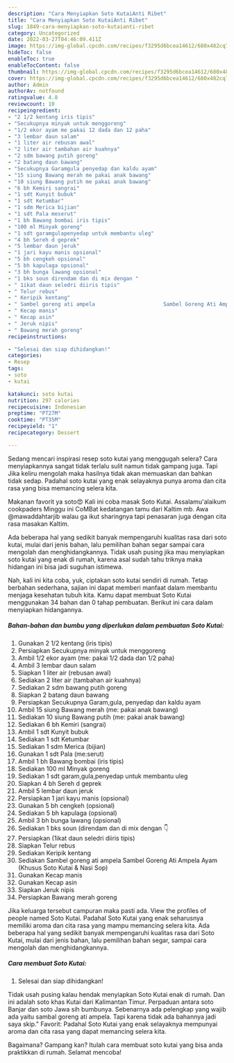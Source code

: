 ```yaml
---
description: "Cara Menyiapkan Soto KutaiAnti Ribet"
title: "Cara Menyiapkan Soto KutaiAnti Ribet"
slug: 1849-cara-menyiapkan-soto-kutaianti-ribet
category: Uncategorized
date: 2022-03-27T04:46:09.411Z
image: https://img-global.cpcdn.com/recipes/f3295d6bcea14612/680x482cq70/soto-kutai-foto-resep-utama.jpg
hideToc: false
enableToc: true
enableTocContent: false
thumbnail: https://img-global.cpcdn.com/recipes/f3295d6bcea14612/680x482cq70/soto-kutai-foto-resep-utama.jpg
cover: https://img-global.cpcdn.com/recipes/f3295d6bcea14612/680x482cq70/soto-kutai-foto-resep-utama.jpg
author: Admin
authorAv: notfound
ratingvalue: 4.8
reviewcount: 10
recipeingredient:
- "2 1/2 kentang iris tipis"
- "Secukupnya minyak untuk menggoreng"
- "1/2 ekor ayam me pakai 12 dada dan 12 paha"
- "3 lembar daun salam"
- "1 liter air rebusan awal"
- "2 liter air tambahan air kuahnya"
- "2 sdm bawang putih goreng"
- "2 batang daun bawang"
- "Secukupnya Garamgula penyedap dan kaldu ayam"
- "15 siung Bawang merah me pakai anak bawang"
- "10 siung Bawang putih me pakai anak bawang"
- "6 bh Kemiri sangrai"
- "1 sdt Kunyit bubuk"
- "1 sdt Ketumbar"
- "1 sdm Merica bijian"
- "1 sdt Pala meserut"
- "1 bh Bawang bombai iris tipis"
- "100 ml Minyak goreng"
- "1 sdt garamgulapenyedap untuk membantu uleg"
- "4 bh Sereh d geprek"
- "5 lembar daun jeruk"
- "1 jari kayu manis opsional"
- "5 bh cengkeh opsional"
- "5 bh kapulaga opsional"
- "3 bh bunga lawang opsional"
- "1 bks soun direndam dan di mix dengan "
- " 1ikat daun seledri diiris tipis"
- " Telur rebus"
- " Keripik kentang"
- " Sambel goreng ati ampela                      Sambel Goreng Ati Ampela Ayam Khusus Soto Kutai  Nasi Sop"
- " Kecap manis"
- " Kecap asin"
- " Jeruk nipis"
- " Bawang merah goreng"
recipeinstructions:

- "Selesai dan siap dihidangkan!"
categories:
- Resep
tags:
- soto
- kutai

katakunci: soto kutai 
nutrition: 297 calories
recipecuisine: Indonesian
preptime: "PT27M"
cooktime: "PT35M"
recipeyield: "1"
recipecategory: Dessert

---
```



Sedang mencari inspirasi resep soto kutai yang menggugah selera? Cara menyiapkannya sangat tidak terlalu sulit namun tidak gampang juga. Tapi Jika keliru mengolah maka hasilnya tidak akan memuaskan dan bahkan tidak sedap. Padahal soto kutai yang enak selayaknya punya aroma dan cita rasa yang bisa memancing selera kita.


Makanan favorit ya soto😍 Kali ini coba masak Soto Kutai. Assalamu&#39;alaikum cookpaders Minggu ini CoMBat kedatangan tamu dari Kaltim mb. Awa @mawaddahtarjib walau ga ikut sharingnya tapi penasaran juga dengan cita rasa masakan Kaltim.

Ada beberapa hal yang sedikit banyak mempengaruhi kualitas rasa dari soto kutai, mulai dari jenis bahan, lalu pemilihan bahan segar sampai cara mengolah dan menghidangkannya. Tidak usah pusing jika mau menyiapkan soto kutai yang enak di rumah, karena asal sudah tahu triknya maka hidangan ini bisa jadi suguhan istimewa.


Nah, kali ini kita coba, yuk, ciptakan soto kutai sendiri di rumah. Tetap berbahan sederhana, sajian ini dapat memberi manfaat dalam membantu menjaga kesehatan tubuh kita. Kamu dapat membuat Soto Kutai menggunakan 34 bahan dan 0 tahap pembuatan. Berikut ini cara dalam menyiapkan hidangannya.

<!--inarticleads1-->

##### Bahan-bahan dan bumbu yang diperlukan dalam pembuatan Soto Kutai:

1. Gunakan 2 1/2 kentang (iris tipis)
1. Persiapkan Secukupnya minyak untuk menggoreng
1. Ambil 1/2 ekor ayam (me: pakai 1/2 dada dan 1/2 paha)
1. Ambil 3 lembar daun salam
1. Siapkan 1 liter air (rebusan awal)
1. Sediakan 2 liter air (tambahan air kuahnya)
1. Sediakan 2 sdm bawang putih goreng
1. Siapkan 2 batang daun bawang
1. Persiapkan Secukupnya Garam,gula, penyedap dan kaldu ayam
1. Ambil 15 siung Bawang merah (me: pakai anak bawang)
1. Sediakan 10 siung Bawang putih (me: pakai anak bawang)
1. Sediakan 6 bh Kemiri (sangrai)
1. Ambil 1 sdt Kunyit bubuk
1. Sediakan 1 sdt Ketumbar
1. Sediakan 1 sdm Merica (bijian)
1. Gunakan 1 sdt Pala (me:serut)
1. Ambil 1 bh Bawang bombai (iris tipis)
1. Sediakan 100 ml Minyak goreng
1. Sediakan 1 sdt garam,gula,penyedap untuk membantu uleg
1. Siapkan 4 bh Sereh d geprek
1. Ambil 5 lembar daun jeruk
1. Persiapkan 1 jari kayu manis (opsional)
1. Gunakan 5 bh cengkeh (opsional)
1. Sediakan 5 bh kapulaga (opsional)
1. Ambil 3 bh bunga lawang (opsional)
1. Sediakan 1 bks soun (direndam dan di mix dengan 👇
1. Persiapkan  (1ikat daun seledri diiris tipis)
1. Siapkan  Telur rebus
1. Sediakan  Keripik kentang
1. Sediakan  Sambel goreng ati ampela                      Sambel Goreng Ati Ampela Ayam (Khusus Soto Kutai &amp; Nasi Sop)
1. Gunakan  Kecap manis
1. Gunakan  Kecap asin
1. Siapkan  Jeruk nipis
1. Persiapkan  Bawang merah goreng


Jika keluarga tersebut campuran maka pasti ada. View the profiles of people named Soto Kutai. Padahal Soto Kutai yang enak seharusnya memiliki aroma dan cita rasa yang mampu memancing selera kita. Ada beberapa hal yang sedikit banyak mempengaruhi kualitas rasa dari Soto Kutai, mulai dari jenis bahan, lalu pemilihan bahan segar, sampai cara mengolah dan menghidangkannya. 

<!--inarticleads2-->

##### Cara membuat Soto Kutai:


1. Selesai dan siap dihidangkan!

Tidak usah pusing kalau hendak menyiapkan Soto Kutai enak di rumah. Dan ini adalah soto khas Kutai dari Kalimantan Timur. Perpaduan antara soto Banjar dan soto Jawa sih bumbunya. Sebenarnya ada pelengkap yang wajib ada yaitu sambal goreng ati ampela. Tapi karena tidak ada bahannya jadi saya skip.&#34; Favorit: Padahal Soto Kutai yang enak selayaknya mempunyai aroma dan cita rasa yang dapat memancing selera kita. 

Bagaimana? Gampang kan? Itulah cara membuat soto kutai yang bisa anda praktikkan di rumah. Selamat mencoba!
